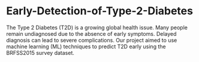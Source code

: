 # Early-Detection-of-Type-2-Diabetes
The Type 2 Diabetes (T2D) is a growing global health issue. Many people remain undiagnosed due to the absence of early symptoms. Delayed diagnosis can lead to severe complications. Our project aimed to use machine learning (ML) techniques to predict T2D early using the BRFSS2015 survey dataset.
